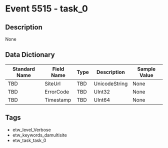 # Event 5515 - task_0

## Description
None

## Data Dictionary
|Standard Name|Field Name|Type|Description|Sample Value|
|---|---|---|---|---|
|TBD|SiteUrl|TBD|UnicodeString|None|None|
|TBD|ErrorCode|TBD|UInt32|None|None|
|TBD|Timestamp|TBD|UInt64|None|None|

## Tags
* etw_level_Verbose
* etw_keywords_damultisite
* etw_task_task_0